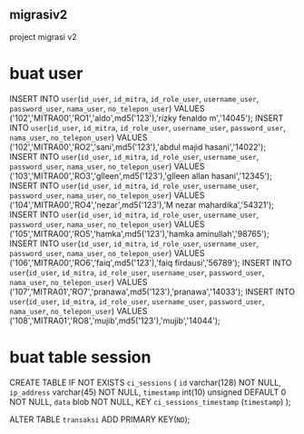 ## migrasiv2
project migrasi v2

# buat user

INSERT INTO `user`(`id_user`, `id_mitra`, `id_role_user`, `username_user`, `password_user`, `nama_user`, `no_telepon_user`) VALUES ('102','MITRA00','RO1','aldo',md5('123'),'rizky fenaldo m','14045');
INSERT INTO `user`(`id_user`, `id_mitra`, `id_role_user`, `username_user`, `password_user`, `nama_user`, `no_telepon_user`) VALUES ('102','MITRA00','RO2','sani',md5('123'),'abdul majid hasani','14022');
INSERT INTO `user`(`id_user`, `id_mitra`, `id_role_user`, `username_user`, `password_user`, `nama_user`, `no_telepon_user`) VALUES ('103','MITRA00','RO3','glleen',md5('123'),'glleen allan hasani','12345');
INSERT INTO `user`(`id_user`, `id_mitra`, `id_role_user`, `username_user`, `password_user`, `nama_user`, `no_telepon_user`) VALUES ('104','MITRA00','RO4','nezar',md5('123'),'M nezar mahardika','54321');
INSERT INTO `user`(`id_user`, `id_mitra`, `id_role_user`, `username_user`, `password_user`, `nama_user`, `no_telepon_user`) VALUES ('105','MITRA00','RO5','hamka',md5('123'),'hamka aminullah','98765');
INSERT INTO `user`(`id_user`, `id_mitra`, `id_role_user`, `username_user`, `password_user`, `nama_user`, `no_telepon_user`) VALUES ('106','MITRA00','RO6','faiq',md5('123'),'faiq firdausi','56789');
INSERT INTO `user`(`id_user`, `id_mitra`, `id_role_user`, `username_user`, `password_user`, `nama_user`, `no_telepon_user`) VALUES ('107','MITRA01','RO7','pranawa',md5('123'),'pranawa','14033');
INSERT INTO `user`(`id_user`, `id_mitra`, `id_role_user`, `username_user`, `password_user`, `nama_user`, `no_telepon_user`) VALUES ('108','MITRA01','RO8','mujib',md5('123'),'mujib','14044');



# buat table session

CREATE TABLE IF NOT EXISTS `ci_sessions` (
        `id` varchar(128) NOT NULL,
        `ip_address` varchar(45) NOT NULL,
        `timestamp` int(10) unsigned DEFAULT 0 NOT NULL,
        `data` blob NOT NULL,
        KEY `ci_sessions_timestamp` (`timestamp`)
);

ALTER TABLE `transaksi` ADD PRIMARY KEY(`ND`);
